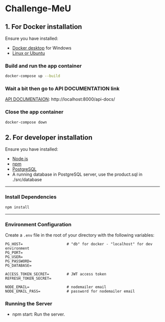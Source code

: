 
# Challenge-MeU

## 1. For Docker installation
Ensure you have installed:

- [Docker desktop](https://www.docker.com/products/docker-desktop//) for Windows
- [Linux or Ubuntu](https://docs.docker.com/engine/install/ubuntu/)

### Build and run the app container
```bash
docker-compose up --build
```
### Wait a bit then go to API DOCUMENTATION link
[API DOCUMENTAION](http://localhost:8000/api-docs/): http://localhost:8000/api-docs/

### Close the app container
```bash
docker-compose down
```



## 2. For developer installation
Ensure you have installed:

- [Node.js](https://nodejs.org/)
- [npm](https://www.npmjs.com/)
- [PostgreSQL](https://www.postgresql.org/)
- A running database in PostgreSQL server, use the product.sql in ./src/database

---

### Install Dependencies

```bash
npm install
```

---

### Environment Configuration
Create a `.env` file in the root of your directory with the following variables:

```env
PG_HOST=                    # "db" for docker - "localhost" for dev environment
PG_PORT=
PG_USER=
PG_PASSWORD=
PG_DATABASE=

ACCESS_TOKEN_SECRET=        # JWT access token
REFRESH_TOKEN_SECRET=

NODE_EMAIL=                 # nodemailer email
NODE_EMAIL_PASS=            # password for nodemailer email

```
### Running the Server
- npm start: Run the server.




